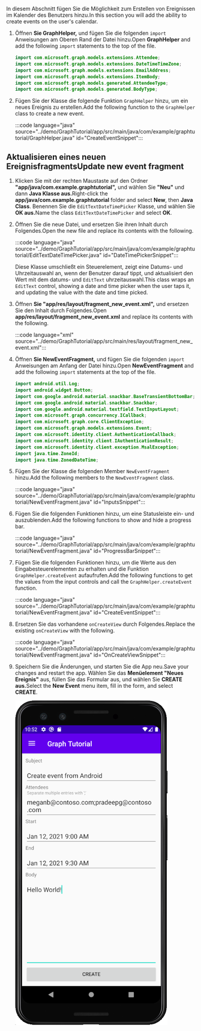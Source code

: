 <!-- markdownlint-disable MD002 MD041 -->

<span data-ttu-id="a9195-101">In diesem Abschnitt fügen Sie die Möglichkeit zum Erstellen von Ereignissen im Kalender des Benutzers hinzu.</span><span class="sxs-lookup"><span data-stu-id="a9195-101">In this section you will add the ability to create events on the user's calendar.</span></span>

1. <span data-ttu-id="a9195-102">Öffnen **Sie GraphHelper,** und fügen Sie die folgenden `import` Anweisungen am Oberen Rand der Datei hinzu.</span><span class="sxs-lookup"><span data-stu-id="a9195-102">Open **GraphHelper** and add the following `import` statements to the top of the file.</span></span>

    ```java
    import com.microsoft.graph.models.extensions.Attendee;
    import com.microsoft.graph.models.extensions.DateTimeTimeZone;
    import com.microsoft.graph.models.extensions.EmailAddress;
    import com.microsoft.graph.models.extensions.ItemBody;
    import com.microsoft.graph.models.generated.AttendeeType;
    import com.microsoft.graph.models.generated.BodyType;
    ```

1. <span data-ttu-id="a9195-103">Fügen Sie der Klasse die folgende Funktion `GraphHelper` hinzu, um ein neues Ereignis zu erstellen.</span><span class="sxs-lookup"><span data-stu-id="a9195-103">Add the following function to the `GraphHelper` class to create a new event.</span></span>

    :::code language="java" source="../demo/GraphTutorial/app/src/main/java/com/example/graphtutorial/GraphHelper.java" id="CreateEventSnippet":::

## <a name="update-new-event-fragment"></a><span data-ttu-id="a9195-104">Aktualisieren eines neuen Ereignisfragments</span><span class="sxs-lookup"><span data-stu-id="a9195-104">Update new event fragment</span></span>

1. <span data-ttu-id="a9195-105">Klicken Sie mit der rechten Maustaste auf den Ordner **"app/java/com.example.graphtutorial",** und wählen Sie **"Neu"** und dann **Java Klasse aus.**</span><span class="sxs-lookup"><span data-stu-id="a9195-105">Right-click the **app/java/com.example.graphtutorial** folder and select **New**, then **Java Class**.</span></span> <span data-ttu-id="a9195-106">Benennen Sie die `EditTextDateTimePicker` Klasse, und wählen Sie **OK aus.**</span><span class="sxs-lookup"><span data-stu-id="a9195-106">Name the class `EditTextDateTimePicker` and select **OK**.</span></span>

1. <span data-ttu-id="a9195-107">Öffnen Sie die neue Datei, und ersetzen Sie ihren Inhalt durch Folgendes.</span><span class="sxs-lookup"><span data-stu-id="a9195-107">Open the new file and replace its contents with the following.</span></span>

    :::code language="java" source="../demo/GraphTutorial/app/src/main/java/com/example/graphtutorial/EditTextDateTimePicker.java" id="DateTimePickerSnippet":::

    <span data-ttu-id="a9195-108">Diese Klasse umschließt ein Steuerelement, zeigt eine Datums- und Uhrzeitauswahl an, wenn der Benutzer darauf tippt, und aktualisiert den Wert mit dem datums- und `EditText` uhrzeitauswahl.</span><span class="sxs-lookup"><span data-stu-id="a9195-108">This class wraps an `EditText` control, showing a date and time picker when the user taps it, and updating the value with the date and time picked.</span></span>

1. <span data-ttu-id="a9195-109">Öffnen **Sie "app/res/layout/fragment_new_event.xml",** und ersetzen Sie den Inhalt durch Folgendes.</span><span class="sxs-lookup"><span data-stu-id="a9195-109">Open **app/res/layout/fragment_new_event.xml** and replace its contents with the following.</span></span>

    :::code language="xml" source="../demo/GraphTutorial/app/src/main/res/layout/fragment_new_event.xml":::

1. <span data-ttu-id="a9195-110">Öffnen **Sie NewEventFragment,** und fügen Sie die folgenden `import` Anweisungen am Anfang der Datei hinzu.</span><span class="sxs-lookup"><span data-stu-id="a9195-110">Open **NewEventFragment** and add the following `import` statements at the top of the file.</span></span>

    ```java
    import android.util.Log;
    import android.widget.Button;
    import com.google.android.material.snackbar.BaseTransientBottomBar;
    import com.google.android.material.snackbar.Snackbar;
    import com.google.android.material.textfield.TextInputLayout;
    import com.microsoft.graph.concurrency.ICallback;
    import com.microsoft.graph.core.ClientException;
    import com.microsoft.graph.models.extensions.Event;
    import com.microsoft.identity.client.AuthenticationCallback;
    import com.microsoft.identity.client.IAuthenticationResult;
    import com.microsoft.identity.client.exception.MsalException;
    import java.time.ZoneId;
    import java.time.ZonedDateTime;
    ```

1. <span data-ttu-id="a9195-111">Fügen Sie der Klasse die folgenden Member `NewEventFragment` hinzu.</span><span class="sxs-lookup"><span data-stu-id="a9195-111">Add the following members to the `NewEventFragment` class.</span></span>

    :::code language="java" source="../demo/GraphTutorial/app/src/main/java/com/example/graphtutorial/NewEventFragment.java" id="InputsSnippet":::

1. <span data-ttu-id="a9195-112">Fügen Sie die folgenden Funktionen hinzu, um eine Statusleiste ein- und auszublenden.</span><span class="sxs-lookup"><span data-stu-id="a9195-112">Add the following functions to show and hide a progress bar.</span></span>

    :::code language="java" source="../demo/GraphTutorial/app/src/main/java/com/example/graphtutorial/NewEventFragment.java" id="ProgressBarSnippet":::

1. <span data-ttu-id="a9195-113">Fügen Sie die folgenden Funktionen hinzu, um die Werte aus den Eingabesteuerelementen zu erhalten und die Funktion `GraphHelper.createEvent` aufaufrufen.</span><span class="sxs-lookup"><span data-stu-id="a9195-113">Add the following functions to get the values from the input controls and call the `GraphHelper.createEvent` function.</span></span>

    :::code language="java" source="../demo/GraphTutorial/app/src/main/java/com/example/graphtutorial/NewEventFragment.java" id="CreateEventSnippet":::

1. <span data-ttu-id="a9195-114">Ersetzen Sie das vorhandene `onCreateView` durch Folgendes.</span><span class="sxs-lookup"><span data-stu-id="a9195-114">Replace the existing `onCreateView` with the following.</span></span>

    :::code language="java" source="../demo/GraphTutorial/app/src/main/java/com/example/graphtutorial/NewEventFragment.java" id="OnCreateViewSnippet":::

1. <span data-ttu-id="a9195-115">Speichern Sie die Änderungen, und starten Sie die App neu.</span><span class="sxs-lookup"><span data-stu-id="a9195-115">Save your changes and restart the app.</span></span> <span data-ttu-id="a9195-116">Wählen Sie das **Menüelement "Neues Ereignis"** aus, füllen Sie das Formular aus, und wählen Sie **CREATE aus.**</span><span class="sxs-lookup"><span data-stu-id="a9195-116">Select the **New Event** menu item, fill in the form, and select **CREATE**.</span></span>

    ![Screenshot des Formulars zum Erstellen eines Ereignisses in der App](images/create-event.png)
